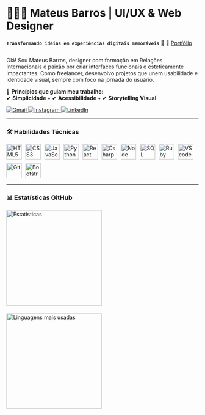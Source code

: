 # 👩🏻‍🎨 Mateus Barros | UI/UX & Web Designer

**`Transformando ideias em experiências digitais memoráveis`** 🎨 🔹 [Portfólio](https://mateus257.github.io/portifolio/)  


<div align="center">
  <img src="https://readme-typing-svg.herokuapp.com?font=Fira+Code&duration=3000&pause=1000&color=58A6FF&width=435&lines=Web+Designer+UI%2FUX;Interfaces+Intuitivas;Soluções+Criativas" alt="" />
</div>

Olá! Sou Mateus Barros, designer com formação em Relações Internacionais e paixão por criar interfaces funcionais e esteticamente impactantes. Como freelancer, desenvolvo projetos que unem usabilidade e identidade visual, sempre com foco na jornada do usuário. 

🔹 **Princípios que guiam meu trabalho:**  
✔ **Simplicidade** • ✔ **Acessibilidade** • ✔ **Storytelling Visual**

<p align="left">
    <a href="mailto:mateusbarros257@gmail.com">
        <img src="https://img.shields.io/badge/-Gmail-D14836?style=for-the-badge&logo=gmail&logoColor=white" alt="Gmail">
    </a>
    <a href="">
        <img src="https://img.shields.io/badge/-Instagram-E4405F?style=for-the-badge&logo=instagram&logoColor=white" alt="Instagram">
    </a>
    <a href="https://linkedin.com/in/mateus94319125b/">
        <img src="https://img.shields.io/badge/-LinkedIn-0077B5?style=for-the-badge&logo=linkedin&logoColor=white" alt="LinkedIn">
    </a>

</p>

---

### 🛠️ Habilidades Técnicas

<div style="display: flex; flex-wrap: wrap; gap: 10px; margin: 15px 0;">
    <img alt="HTML5" title="HTML5" width="40px" src="https://cdn.jsdelivr.net/gh/devicons/devicon@latest/icons/html5/html5-original.svg" />
    <img alt="CSS3" title="CSS3" width="40px" src="https://cdn.jsdelivr.net/gh/devicons/devicon@latest/icons/css3/css3-original.svg" />
    <img alt="JavaScript" title="JavaScript" width="40px" src="https://cdn.jsdelivr.net/gh/devicons/devicon@latest/icons/javascript/javascript-original.svg" />
    <img alt="Python" title="Python" width="40px" src="https://cdn.jsdelivr.net/gh/devicons/devicon@latest/icons/python/python-original.svg" />
    <img alt="React" title="React" width="40px" src="https://cdn.jsdelivr.net/gh/devicons/devicon@latest/icons/react/react-original.svg" />
    <img alt="Csharp" title="Csharp" width="40px" src="https://cdn.jsdelivr.net/gh/devicons/devicon@latest/icons/csharp/csharp-original.svg" />
    <img alt="Node" title="Nodejs" width="40px" src="https://cdn.jsdelivr.net/gh/devicons/devicon@latest/icons/nodejs/nodejs-original.svg" />
    <img alt="SQL" title="SQL" width="40px" src="https://cdn.jsdelivr.net/gh/devicons/devicon@latest/icons/azuresqldatabase/azuresqldatabase-original.svg" />
    <img alt="Ruby" title="Ruby" width="40px" src="https://cdn.jsdelivr.net/gh/devicons/devicon@latest/icons/ruby/ruby-plain.svg" />
    <img alt="VScode" title="VScode" width="40px" src="https://cdn.jsdelivr.net/gh/devicons/devicon@latest/icons/vscode/vscode-original.svg" />
    <img alt="Git" title="Git" width="40px" src="https://cdn.jsdelivr.net/gh/devicons/devicon@latest/icons/git/git-original.svg" />
    <img alt="Bootstrap" title="Bootstrap" width="40px" src="https://cdn.jsdelivr.net/gh/devicons/devicon@latest/icons/bootstrap/bootstrap-original.svg" />
</div>

---

### 📊 Estatísticas GitHub

<div style="display: flex; gap: 20px; flex-wrap: wrap; align-items: center;">
    <img height="250em" src="https://github-readme-stats.vercel.app/api?username=Mateus257&show_icons=true&theme=tokyonight&include_all_commits=true&locale=pt-br&hide_border=true&title_color=58a6ff&text_color=c9d1d9&icon_color=58a6ff&bg_color=0d1117&custom_title=Minhas%20Estatísticas&v=2" alt="Estatísticas" />
    <img height="250em" src="https://github-readme-stats.vercel.app/api/top-langs/?username=Mateus257&theme=tokyonight&layout=compact&langs_count=8&hide_border=true&title_color=58a6ff&text_color=c9d1d9&bg_color=0d1117&custom_title=Linguagens%20Mais%20Usadas&v=3" alt="Linguagens mais usadas" />
</div>
